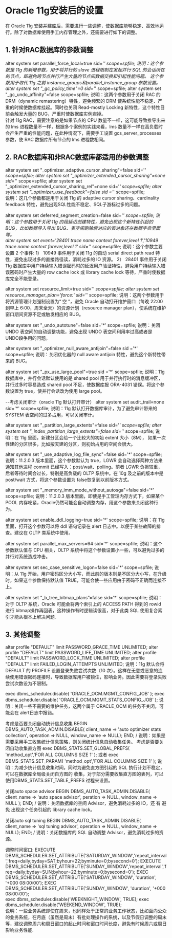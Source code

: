 # Oracle 11g安装后的设置

在 Oracle  11g 安装并建库后，需要进行一些调整，使数据库能够稳定、高效地运行。除了对数据库使用手工内存管理之外，还需要进行如下的调整。  

## 1. 针对RAC数据库的参数调整  

alter system set parallel_force_local=true sid='*' scope=spfile;
说明：这个参数是 11g 的新增参数，用于将并行的 slave 进程限制在发起并行 SQL 的会话所在的节点，即避免跨节点并行产生大量的节点间数据交换和引起性能问题。 这个参数用于取代 11g 之前 instance_groups和parallel_instance_group 参数设置。
alter system set "_gc_policy_time"=0 sid='*' scope=spfile;
alter system set "_gc_undo_affinity"=false scope=spfile;
说明：这两个参数用于关闭 RAC 的 DRM（dynamic remastering）特性，避免频繁的 DRM 使系统性能不稳定、严重的时候使数据库挂起。同时也关闭 Read-mostly Locking 新特性，这个特性目前会触发大量的 BUG，严重时使数据库实例宕掉。  
针对 11g RAC，需要注意的是如果节点的 CPU 数量不一样，这可能导致推导出来的 lms 进程数量不一样，根据多个案例的实践来看，lms 数量不一样在高负载时会产生严重的性能问题，在此种情况下，需要手工设置 gcs_server_processes 参数，使 RAC 数据库所有节点的 lms 进程数相同。

## 2.  RAC数据库和非RAC数据库都适用的参数调整  

alter system set "_optimizer_adaptive_cursor_sharing"=false sid='*' scope=spfile;
alter system set "_optimizer_extended_cursor_sharing"=none sid='*' scope=spfile;
alter system set "_optimizer_extended_cursor_sharing_rel"=none sid='*' scope=spfile;
alter system set "_optimizer_use_feedback"=false    sid ='*' scope=spfile;  
说明：这几个参数都是用于关闭 11g 的 adaptive cursor sharing、cardinality feedback 特性，避免出现SQL性能不稳定、SQL子游标过多的问题。  

alter system set deferred_segment_creation=false sid='*' scope=spfile;
说明：这个参数用于关闭 11g 的段延迟创建特性，避免出现这个新特性引起的 BUG，比如数据导入导出 BUG、表空间删除后对应的表对象还在数据字典里面等。  
alter  system set  event='28401  trace  name  context  forever,level  1','10949  trace  name  context forever,level 1' sid='*' scope=spfile;
说明：这个参数主要设置 2 个事件:
    1） 10949 事件用于关闭 11g 的自动 serial direct path read 特性，避免出现过多的直接路径读，消耗过多的 IO 资源。
    2） 28401 事件用于关闭 11g 数据库中用户持续输入错误密码时的延迟用户验证特性，避免用户持续输入错误密码时产生大量的 row cache lock 或 library cache lock 等待，严重时使数据库完全不能登录。

alter system set resource_limit=true sid='*' scope=spfile;
alter system set resource_manager_plan='force:' sid='*' scope=spfile;
说明：这两个参数用于将资源管理计划强制设置为“ 空 ”，避免 Oracle 自动打开维护窗口（每晚 22:00 到早上 6:00，周末全天）的资源计划（resource manager plan），使系统在维护窗口期间资源不足或触发相应的 BUG。  

alter system set "_undo_autotune"=false sid='*' scope=spfile;
说明：关闭 UNDO 表空间的自动调整功能，避免出现 UNDO 表空间利用率过高或者是 UNDO段争用的问题。  

alter system set "_optimizer_null_aware_antijoin"=false sid ='*' scope=spfile;
说明：关闭优化器的 null aware antijoin 特性，避免这个新特性带来的 BUG。  

alter system set "_px_use_large_pool"=true    sid ='*' scope=spfile;
说明：11g 数据库中，并行会话默认使用的是 shared pool 用于并行执行时的消息缓冲区，并行过多时容易造成 shared  pool 不足，使数据库报 ORA-4031 错误。将这个参数设置为 true，使并行会话改为使用 large pool。  

--考虑关闭审计（oracle 11g 默认打开审计）
alter system set audit_trail=none sid='*' scope=spfile;
说明：11g 默认打开数据库审计，为了避免审计带来的 SYSTEM 表空间的过多占用，可以关闭审计。  

alter system set "_partition_large_extents"=false sid='*' scope=spfile;
alter system set "_index_partition_large_extents"=false sid='*' scope=spfile;
说明：在 11g 里面，新建分区会给一个比较大的初始 extent 大小（8M）， 如果一次性建的分区很多，比如按天建的分区，则初始占用的空间会很大。  

alter system set "_use_adaptive_log_file_sync"=false sid='*' scope=spfile;
说明：11.2.0.3 版本里面，这个参数默认为 true，LGWR 会自动选择两种方法来通知其他进程 commit 已经写入：post/wait、polling。前者 LGWR 负担较重，后者等待时间会过长，特别是高负载的 OLTP 系统中。在 10g 及之前的版本中是 post/wait 方式，将这个参数设置为 false恢复到以前版本方式。  

alter system set "_memory_imm_mode_without_autosga"=false sid='*' scope=spfile;
说明：11.2.0.3 版本里面，即使是手工管理内存方式下，如果某个 POOL 内存吃紧，Oracle仍然可能会自动调整内存，用这个参数来关闭这种行为。  

alter system set enable_ddl_logging=true sid='*'    scope=spfile;
说明：在 11g 里面，打开这个参数可以将 ddl 语句记录在 alert 日志中。以便于某些故障的排查。建议在 OLTP 类系统中使用。  

alter system set parallel_max_servers=64 sid='*'    scope=spfile;
说明：这个参数默认值与 CPU 相关，OLTP 系统中将这个参数设置小一些，可以避免过多的并行对系统造成冲击。

alter system set sec_case_sensitive_logon=false sid='*'    scope=spfile;
说明：从 11g 开始，用户密码区分大小写，而此前的版本则是不区分大小写，在升级时，如果这个参数保持默认值 TRUE，可能会使一些应用由于密码不正确而连接不上。  

alter system set “_b_tree_bitmap_plans”=false sid=’*’ scope=spfile;
说明：对于 OLTP 系统，Oracle 可能会将两个索引上的 ACCESS PATH 得到的 rowid 进行 bitmap操作再回表，这种操作有时逻辑读很高，对于此类 SQL 使用复合索引才能从根本上解决问题.

## 3. 其他调整  

alter profile "DEFAULT" limit PASSWORD_GRACE_TIME UNLIMITED;
alter profile "DEFAULT" limit PASSWORD_LIFE_TIME UNLIMITED;
alter profile "DEFAULT" limit PASSWORD_LOCK_TIME UNLIMITED;
alter profile "DEFAULT" limit FAILED_LOGIN_ATTEMPTS UNLIMITED;
说明：11g 默认会将 DEFAULT 的 PROFILE 设置登录失败尝试次数（10 次）。这样在无意或恶意的连续使用错误密码连接时，导致数据库用户被锁住，影响业务。因此需要将登录失败尝试次数设为不限制。  

exec dbms_scheduler.disable( 'ORACLE_OCM.MGMT_CONFIG_JOB' );
exec dbms_scheduler.disable( 'ORACLE_OCM.MGMT_STATS_CONFIG_JOB' );
说明：关闭一些不需要的维护任务，这两个属于 ORACLE_OCM 的任务不关闭，可能会在 alert日志中报错。  

考虑是否要关闭自动统计信息收集 BEGIN DBMS_AUTO_TASK_ADMIN.DISABLE( client_name => 'auto optimizer stats collection', operation => NULL, window_name => NULL); END; /
说明：如果是需要采用手工收集统计信息策略，则关闭统计信息自动收集任务。  考虑是否要关闭自动收集直方图
exec DBMS_STATS.SET_GLOBAL_PREFS( 'method_opt','FOR ALL COLUMNS SIZE 1' );
或者
exec DBMS_STATS.SET_PARAM( 'method_opt','FOR ALL COLUMNS SIZE 1' );
说明：为减少统计信息收集时间，同时为避免直方图引起的 SQL 执行计划不稳定，可以在数据库全局级关闭自方图的 收集，对于部分需要收集直方图的表列，可以使用DBMS_STATS.SET_TABLE_PREFS 过程来设置。  

关闭auto space advisor
BEGIN
    DBMS_AUTO_TASK_ADMIN.DISABLE(
        client_name => 'auto space advisor',
        peration => NULL,
        window_name => NULL
        );
    END;
    /
说明：关闭数据库的空间 Advisor，避免消耗过多的 IO，还 有 避 免 出现这个任务引起的 library cache lock。  

关闭auto sql tuning
BEGIN
    DBMS_AUTO_TASK_ADMIN.DISABLE(
        client_name => 'sql tuning advisor',
        operation => NULL,
        window_name => NULL);
    END;
    /
说明：关闭数据库的 SQL 自动调整 Advisor，避免消耗过多的资源。  

调整时间窗口:
EXECUTE DBMS_SCHEDULER.SET_ATTRIBUTE('SATURDAY_WINDOW','repeat_interval','freq=daily;byday=SAT;byhour=22;byminute=0;bysecond=0');
EXECUTE DBMS_SCHEDULER.SET_ATTRIBUTE('SUNDAY_WINDOW','repeat_interval','freq=daily;byday=SUN;byhour=22;byminute=0;bysecond=0');
EXEC DBMS_SCHEDULER.SET_ATTRIBUTE('SATURDAY_WINDOW', 'duration', '+000 08:00:00');
EXEC DBMS_SCHEDULER.SET_ATTRIBUTE('SUNDAY_WINDOW', 'duration', '+000 08:00:00');  
exec dbms_scheduler.disable('WEEKNIGHT_WINDOW', TRUE);
exec dbms_scheduler.disable('WEEKEND_WINDOW', TRUE);  
说明：一些业务系统即使在周末，也同样处于正常的业务工作状态，比如面向公众的业务系统，在月底（虽然是周末）有批处理操作的系统，以及节假日调整的周末等，建议调整周六和周日窗口的起止时间和窗口时间长度，避免有时候周六或周日影响业务性能.
